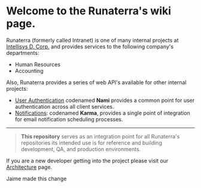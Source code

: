 # Welcome to the Runaterra's wiki page.

Runaterra (formerly called Intranet) is one of many internal projects at [Intellisys D. Corp.](http://www.intellisysdcorp.com/) and provides services to the following company's departments:

 - Human Resources
 - Accounting 

Also, Runaterra provides a series of web API's available for other internal projects:

 - [User Authentication](Architecture#user-authentication-nami) codenamed **Nami** provides a common point for user authentication across all client services.
 - [Notifications](Architecture#notifications-karma): codenamed **Karma**, provides a single point of integration for email notification scheduling processes.

---

> **This repository** serves as an integration point for all Runaterra's repositories its intended use is for reference and building development, QA, and production environments.

If you are a new developer getting into the project please visit our [Architecture](Architecture)  page.

 Jaime made this change
